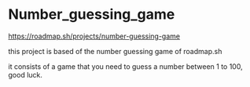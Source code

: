 # Number_guessing_game

https://roadmap.sh/projects/number-guessing-game

this project is based of the number guessing game of roadmap.sh

it consists of a game that you need to guess a number between 1 to 100, good luck.
